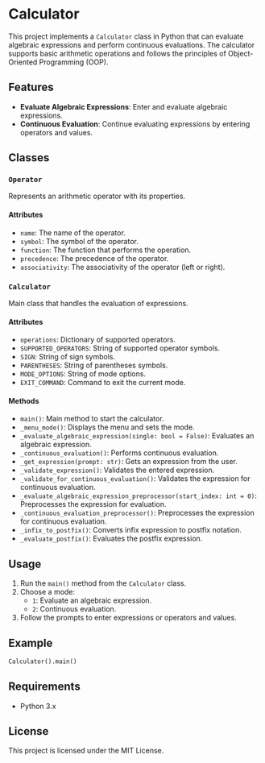 # Calculator

This project implements a `Calculator` class in Python that can evaluate algebraic expressions and perform continuous evaluations. The calculator supports basic arithmetic operations and follows the principles of Object-Oriented Programming (OOP).

## Features

- **Evaluate Algebraic Expressions**: Enter and evaluate algebraic expressions.
- **Continuous Evaluation**: Continue evaluating expressions by entering operators and values.

## Classes

### `Operator`

Represents an arithmetic operator with its properties.

#### Attributes

- `name`: The name of the operator.
- `symbol`: The symbol of the operator.
- `function`: The function that performs the operation.
- `precedence`: The precedence of the operator.
- `associativity`: The associativity of the operator (left or right).

### `Calculator`

Main class that handles the evaluation of expressions.

#### Attributes

- `operations`: Dictionary of supported operators.
- `SUPPORTED_OPERATORS`: String of supported operator symbols.
- `SIGN`: String of sign symbols.
- `PARENTHESES`: String of parentheses symbols.
- `MODE_OPTIONS`: String of mode options.
- `EXIT_COMMAND`: Command to exit the current mode.

#### Methods

- `main()`: Main method to start the calculator.
- `_menu_mode()`: Displays the menu and sets the mode.
- `_evaluate_algebraic_expression(single: bool = False)`: Evaluates an algebraic expression.
- `_continuous_evaluation()`: Performs continuous evaluation.
- `_get_expression(prompt: str)`: Gets an expression from the user.
- `_validate_expression()`: Validates the entered expression.
- `_validate_for_continuous_evaluation()`: Validates the expression for continuous evaluation.
- `_evaluate_algebraic_expression_preprocessor(start_index: int = 0)`: Preprocesses the expression for evaluation.
- `_continuous_evaluation_preprocessor()`: Preprocesses the expression for continuous evaluation.
- `_infix_to_postfix()`: Converts infix expression to postfix notation.
- `_evaluate_postfix()`: Evaluates the postfix expression.

## Usage

1. Run the `main()` method from the `Calculator` class.
2. Choose a mode:
   - `1`: Evaluate an algebraic expression.
   - `2`: Continuous evaluation.
3. Follow the prompts to enter expressions or operators and values.

## Example

```python
Calculator().main()
```

## Requirements

- Python 3.x

## License

This project is licensed under the MIT License.
